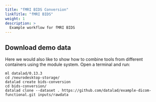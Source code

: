 ```yaml
---
title: "fMRI BIDS Conversion"
linkTitle: "fMRI BIDS"
weight: 1
description: >
  Example workflow for fMRI BIDS
---
```


## Download demo data
Here we would also like to show how to combine tools from different containers using the module system. Open a terminal and run:
```
ml datalad/0.13.3 
cd /neurodesktop-storage/
datalad create bids-conversion
cd bids-conversion/
datalad clone --dataset . https://github.com/datalad/example-dicom-functional.git inputs/rawdata
```

